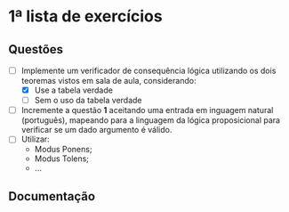 # 1ª lista de exercícios

## Questões
- [ ] Implemente um verificador de consequência lógica utilizando os dois teoremas vistos em sala de aula, considerando:
  - [x] Use a tabela verdade
  - [ ] Sem o uso da tabela verdade
- [ ] Incremente a questão **1** aceitando uma entrada em inguagem natural (português), mapeando para a linguagem da lógica proposicional para verificar se um dado argumento é válido.
- [ ] Utilizar:
  * Modus Ponens;
  * Modus Tolens;
  * ...

## Documentação
